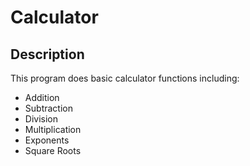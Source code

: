 # Calculator

## Description
This program does basic calculator functions including:
* Addition
* Subtraction
* Division
* Multiplication
* Exponents
* Square Roots

